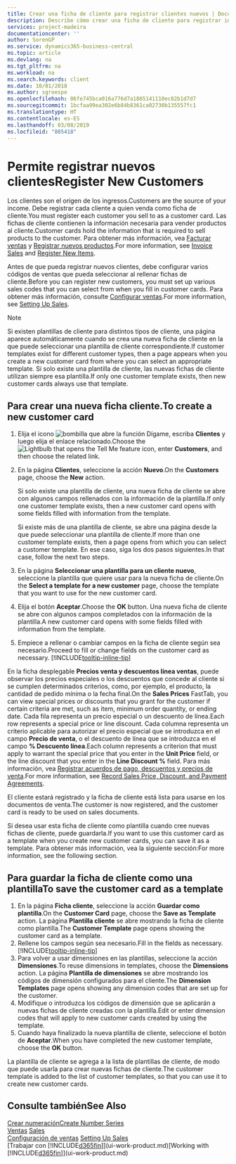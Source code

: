 ```yaml
---
title: Crear una ficha de cliente para registrar clientes nuevos | Documentos de Microsoft
description: Describe cómo crear una ficha de cliente para registrar información acerca de cada cliente nuevo o existente a los que venda productos.
services: project-madeira
documentationcenter: ''
author: SorenGP
ms.service: dynamics365-business-central
ms.topic: article
ms.devlang: na
ms.tgt_pltfrm: na
ms.workload: na
ms.search.keywords: client
ms.date: 10/01/2018
ms.author: sgroespe
ms.openlocfilehash: 06fe745bca016a776d7a1865141110ec82b1d7d7
ms.sourcegitcommit: 1bcfaa99ea302e6b84b8361ca02730b135557fc1
ms.translationtype: HT
ms.contentlocale: es-ES
ms.lasthandoff: 03/08/2019
ms.locfileid: "805418"
---
```

# <a name="register-new-customers"></a><span data-ttu-id="5de5b-103">Permite registrar nuevos clientes</span><span class="sxs-lookup"><span data-stu-id="5de5b-103">Register New Customers</span></span>
<span data-ttu-id="5de5b-104">Los clientes son el origen de los ingresos.</span><span class="sxs-lookup"><span data-stu-id="5de5b-104">Customers are the source of your income.</span></span> <span data-ttu-id="5de5b-105">Debe registrar cada cliente a quien venda como ficha de cliente.</span><span class="sxs-lookup"><span data-stu-id="5de5b-105">You must register each customer you sell to as a customer card.</span></span> <span data-ttu-id="5de5b-106">Las fichas de cliente contienen la información necesaria para vender productos al cliente.</span><span class="sxs-lookup"><span data-stu-id="5de5b-106">Customer cards hold the information that is required to sell products to the customer.</span></span> <span data-ttu-id="5de5b-107">Para obtener más información, vea [Facturar ventas](sales-how-invoice-sales.md) y [Registrar nuevos productos](inventory-how-register-new-items.md).</span><span class="sxs-lookup"><span data-stu-id="5de5b-107">For more information, see [Invoice Sales](sales-how-invoice-sales.md) and [Register New Items](inventory-how-register-new-items.md).</span></span>  

<span data-ttu-id="5de5b-108">Antes de que pueda registrar nuevos clientes, debe configurar varios códigos de ventas que pueda seleccionar al rellenar fichas de cliente.</span><span class="sxs-lookup"><span data-stu-id="5de5b-108">Before you can register new customers, you must set up various sales codes that you can select from when you fill in customer cards.</span></span> <span data-ttu-id="5de5b-109">Para obtener más información, consulte [Configurar ventas](sales-setup-sales.md).</span><span class="sxs-lookup"><span data-stu-id="5de5b-109">For more information, see [Setting Up Sales](sales-setup-sales.md).</span></span>

> [!NOTE]  
>   <span data-ttu-id="5de5b-110">Si existen plantillas de cliente para distintos tipos de cliente, una página aparece automáticamente cuando se crea una nueva ficha de cliente en la que puede seleccionar una plantilla de cliente correspondiente.</span><span class="sxs-lookup"><span data-stu-id="5de5b-110">If customer templates exist for different customer types, then a page appears when you create a new customer card from where you can select an appropriate template.</span></span> <span data-ttu-id="5de5b-111">Si solo existe una plantilla de cliente, las nuevas fichas de cliente utilizan siempre esa plantilla.</span><span class="sxs-lookup"><span data-stu-id="5de5b-111">If only one customer template exists, then new customer cards always use that template.</span></span>

## <a name="to-create-a-new-customer-card"></a><span data-ttu-id="5de5b-112">Para crear una nueva ficha cliente.</span><span class="sxs-lookup"><span data-stu-id="5de5b-112">To create a new customer card</span></span>
1. <span data-ttu-id="5de5b-113">Elija el icono ![bombilla que abre la función Dígame](media/ui-search/search_small.png "Dígame que desea hacer"), escriba **Clientes** y luego elija el enlace relacionado.</span><span class="sxs-lookup"><span data-stu-id="5de5b-113">Choose the ![Lightbulb that opens the Tell Me feature](media/ui-search/search_small.png "Tell me what you want to do") icon, enter **Customers**, and then choose the related link.</span></span>  
2. <span data-ttu-id="5de5b-114">En la página **Clientes**, seleccione la acción **Nuevo**.</span><span class="sxs-lookup"><span data-stu-id="5de5b-114">On the **Customers** page, choose the **New** action.</span></span>

    <span data-ttu-id="5de5b-115">Si solo existe una plantilla de cliente, una nueva ficha de cliente se abre con algunos campos rellenados con la información de la plantilla.</span><span class="sxs-lookup"><span data-stu-id="5de5b-115">If only one customer template exists, then a new customer card opens with some fields filled with information from the template.</span></span>

    <span data-ttu-id="5de5b-116">Si existe más de una plantilla de cliente, se abre una página desde la que puede seleccionar una plantilla de cliente.</span><span class="sxs-lookup"><span data-stu-id="5de5b-116">If more than one customer template exists, then a page opens from which you can select a customer template.</span></span> <span data-ttu-id="5de5b-117">En ese caso, siga los dos pasos siguientes.</span><span class="sxs-lookup"><span data-stu-id="5de5b-117">In that case, follow the next two steps.</span></span>
3. <span data-ttu-id="5de5b-118">En la página **Seleccionar una plantilla para un cliente nuevo**, seleccione la plantilla que quiere usar para la nueva ficha de cliente.</span><span class="sxs-lookup"><span data-stu-id="5de5b-118">On the **Select a template for a new customer** page, choose the template that you want to use for the new customer card.</span></span>
4. <span data-ttu-id="5de5b-119">Elija el botón **Aceptar**.</span><span class="sxs-lookup"><span data-stu-id="5de5b-119">Choose the **OK** button.</span></span> <span data-ttu-id="5de5b-120">Una nueva ficha de cliente se abre con algunos campos completados con la información de la plantilla.</span><span class="sxs-lookup"><span data-stu-id="5de5b-120">A new customer card opens with some fields filled with information from the template.</span></span>  
5. <span data-ttu-id="5de5b-121">Empiece a rellenar o cambiar campos en la ficha de cliente según sea necesario.</span><span class="sxs-lookup"><span data-stu-id="5de5b-121">Proceed to fill or change fields on the customer card as necessary.</span></span> [!INCLUDE[tooltip-inline-tip](includes/tooltip-inline-tip_md.md)]

<span data-ttu-id="5de5b-122">En la ficha desplegable **Precios venta y descuentos línea ventas**, puede observar los precios especiales o los descuentos que concede al cliente si se cumplen determinados criterios, como, por ejemplo, el producto, la cantidad de pedido mínima o la fecha final.</span><span class="sxs-lookup"><span data-stu-id="5de5b-122">On the **Sales Prices** FastTab, you can view special prices or discounts that you grant for the customer if certain criteria are met, such as item, minimum order quantity, or ending date.</span></span> <span data-ttu-id="5de5b-123">Cada fila representa un precio especial o un descuento de línea.</span><span class="sxs-lookup"><span data-stu-id="5de5b-123">Each row represents a special price or line discount.</span></span> <span data-ttu-id="5de5b-124">Cada columna representa un criterio aplicable para autorizar el precio especial que se introduzca en el campo **Precio de venta**, o el descuento de línea que se introduzca en el campo **% Descuento línea**.</span><span class="sxs-lookup"><span data-stu-id="5de5b-124">Each column represents a criterion that must apply to warrant the special price that you enter in the **Unit Price** field, or the line discount that you enter in the **Line Discount %** field.</span></span> <span data-ttu-id="5de5b-125">Para más información, vea [Registrar acuerdos de pago, descuentos y precios de venta](sales-how-record-sales-price-discount-payment-agreements.md).</span><span class="sxs-lookup"><span data-stu-id="5de5b-125">For more information, see [Record Sales Price, Discount, and Payment Agreements](sales-how-record-sales-price-discount-payment-agreements.md).</span></span>

<span data-ttu-id="5de5b-126">El cliente estará registrado y la ficha de cliente está lista para usarse en los documentos de venta.</span><span class="sxs-lookup"><span data-stu-id="5de5b-126">The customer is now registered, and the customer card is ready to be used on sales documents.</span></span>

<span data-ttu-id="5de5b-127">Si desea usar esta ficha de cliente como plantilla cuando cree nuevas fichas de cliente, puede guardarla.</span><span class="sxs-lookup"><span data-stu-id="5de5b-127">If you want to use this customer card as a template when you create new customer cards, you can save it as a template.</span></span> <span data-ttu-id="5de5b-128">Para obtener más información, vea la siguiente sección:</span><span class="sxs-lookup"><span data-stu-id="5de5b-128">For more information, see the following section.</span></span>

## <a name="to-save-the-customer-card-as-a-template"></a><span data-ttu-id="5de5b-129">Para guardar la ficha de cliente como una plantilla</span><span class="sxs-lookup"><span data-stu-id="5de5b-129">To save the customer card as a template</span></span>
1. <span data-ttu-id="5de5b-130">En la página **Ficha cliente**, seleccione la acción **Guardar como plantilla**.</span><span class="sxs-lookup"><span data-stu-id="5de5b-130">On the **Customer Card** page, choose the **Save as Template** action.</span></span> <span data-ttu-id="5de5b-131">La página **Plantilla cliente** se abre mostrando la ficha de cliente como plantilla.</span><span class="sxs-lookup"><span data-stu-id="5de5b-131">The **Customer Template** page opens showing the customer card as a template.</span></span>
2. <span data-ttu-id="5de5b-132">Rellene los campos según sea necesario.</span><span class="sxs-lookup"><span data-stu-id="5de5b-132">Fill in the fields as necessary.</span></span> [!INCLUDE[tooltip-inline-tip](includes/tooltip-inline-tip_md.md)]
3. <span data-ttu-id="5de5b-133">Para volver a usar dimensiones en las plantillas, seleccione la acción **Dimensiones**.</span><span class="sxs-lookup"><span data-stu-id="5de5b-133">To reuse dimensions in templates, choose the **Dimensions** action.</span></span> <span data-ttu-id="5de5b-134">La página **Plantilla de dimensiones** se abre mostrando los códigos de dimensión configurados para el cliente.</span><span class="sxs-lookup"><span data-stu-id="5de5b-134">The **Dimension Templates** page opens showing any dimension codes that are set up for the customer.</span></span>
4. <span data-ttu-id="5de5b-135">Modifique o introduzca los códigos de dimensión que se aplicarán a nuevas fichas de cliente creadas con la plantilla.</span><span class="sxs-lookup"><span data-stu-id="5de5b-135">Edit or enter dimension codes that will apply to new customer cards created by using the template.</span></span>  
5. <span data-ttu-id="5de5b-136">Cuando haya finalizado la nueva plantilla de cliente, seleccione el botón de **Aceptar**.</span><span class="sxs-lookup"><span data-stu-id="5de5b-136">When you have completed the new customer template, choose the **OK** button.</span></span>

<span data-ttu-id="5de5b-137">La plantilla de cliente se agrega a la lista de plantillas de cliente, de modo que puede usarla para crear nuevas fichas de cliente.</span><span class="sxs-lookup"><span data-stu-id="5de5b-137">The customer template is added to the list of customer templates, so that you can use it to create new customer cards.</span></span>

## <a name="see-also"></a><span data-ttu-id="5de5b-138">Consulte también</span><span class="sxs-lookup"><span data-stu-id="5de5b-138">See Also</span></span>
[<span data-ttu-id="5de5b-139">Crear numeración</span><span class="sxs-lookup"><span data-stu-id="5de5b-139">Create Number Series</span></span>](ui-create-number-series.md)  
<span data-ttu-id="5de5b-140">[Ventas](sales-manage-sales.md)  </span><span class="sxs-lookup"><span data-stu-id="5de5b-140">[Sales](sales-manage-sales.md)  </span></span>  
<span data-ttu-id="5de5b-141">[Configuración de ventas](sales-setup-sales.md)  </span><span class="sxs-lookup"><span data-stu-id="5de5b-141">[Setting Up Sales](sales-setup-sales.md)  </span></span>  
<span data-ttu-id="5de5b-142">[Trabajar con [!INCLUDE[d365fin](includes/d365fin_md.md)]](ui-work-product.md)</span><span class="sxs-lookup"><span data-stu-id="5de5b-142">[Working with [!INCLUDE[d365fin](includes/d365fin_md.md)]](ui-work-product.md)</span></span>
